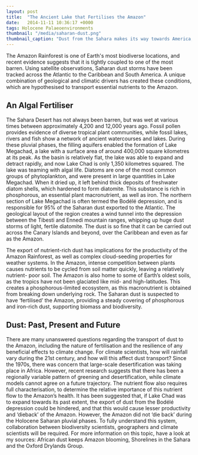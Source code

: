 ```yaml
---
layout: post
title:  "The Ancient Lake that Fertilises the Amazon"
date:   2014-11-11 10:36:17 +0000
tags: Holocene Palaeoenvironments
thumbnail: "/media/saharan-dust.png"
thumbnail_caption: "Dust from the Sahara makes its way towards America, June 2010. By Jeff Schmaltz (NASA Earth Observatory) [Public domain], via Wikimedia Commons"
---
```


The Amazon Rainforest is one of Earth's most biodiverse locations, and recent evidence suggests that it is tightly coupled to one of the most barren. Using satellite observations, Saharan dust storms have been tracked across the Atlantic to the Caribbean and South America. A unique combination of geological and climatic drivers has created these conditions, which are hypothesised to transport essential nutrients to the Amazon.

## An Algal Fertiliser

The Sahara Desert has not always been barren, but was wet at various times between approximately 4,200 and 12,000 years ago. Fossil pollen provides evidence of diverse tropical plant communities, while fossil lakes, rivers and fish show a network of ancient watercourses and lakes. During these pluvial phases, the filling aquifers enabled the formation of Lake Megachad, a lake with a surface area of around 400,000 square kilometres at its peak. As the basin is relatively flat, the lake was able to expand and detract rapidly, and now Lake Chad is only 1,350 kilometres squared. The lake was teaming with algal life. Diatoms are one of the most common groups of phytoplankton, and were present in large quantities in Lake Megachad. When it dried up, it left behind thick deposits of freshwater diatom shells, which hardened to form diatomite. This substance is rich in phosphorous, an essential plant macronutrient, as well as iron.
The northern section of Lake Megachad is often termed the Bodélé depression, and is responsible for 95% of the Saharan dust exported to the Atlantic. The geological layout of the region creates a wind tunnel into the depression between the Tibesti and Ennedi mountain ranges, whipping up huge dust storms of light, fertile diatomite. The dust is so fine that it can be carried out across the Canary Islands and beyond, over the Caribbean and even as far as the Amazon.

The export of nutrient-rich dust has implications for the productivity of the Amazon Rainforest, as well as complex cloud-seeding properties for weather systems. In the Amazon, intense competition between plants causes nutrients to be cycled from soil matter quickly, leaving a relatively nutrient- poor soil. The Amazon is also home to some of Earth’s oldest soils, as the tropics have not been glaciated like mid- and high-latitudes. This creates a phosphorous-limited ecosystem, as this macronutrient is obtained from breaking down underlying rock. The Saharan dust is suspected to have ‘fertilised’ the Amazon, providing a steady covering of phosphorous and iron-rich dust, supporting biomass and biodiversity.

## Dust: Past, Present and Future

There are many unanswered questions regarding the transport of dust to the Amazon, including the nature of fertilisation and the resilience of any beneficial effects to climate change. For climate scientists, how will rainfall vary during the 21st century, and how will this affect dust transport? Since the 1970s, there was concern that large-scale desertification was taking place in Africa. However, recent research suggests that there has been a regionally variable pattern of greening and desertification, while climate models cannot agree on a future trajectory. The nutrient flow also requires full characterisation, to determine the relative importance of this nutrient flow to the Amazon’s health. It has been suggested that, if Lake Chad was to expand towards its past extent, the export of dust from the Bodélé depression could be hindered, and that this would cause lesser productivity and ‘dieback’ of the Amazon. However, the Amazon did not ‘die back’ during the Holocene Saharan pluvial phases. To fully understand this system, collaboration between biodiversity scientists, geographers and climate scientists will be required.
For more information on this topic, have a look at my sources: African dust keeps Amazon blooming, Shorelines in the Sahara and the Oxford Drylands Group.
